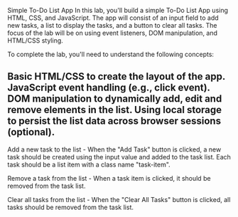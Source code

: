 Simple To-Do List App
In this lab, you'll build a simple To-Do List App using HTML, CSS, and JavaScript. The app will consist of an input field to add new tasks, a list to display the tasks, and a button to clear all tasks. The focus of the lab will be on using event listeners, DOM manipulation, and HTML/CSS styling.

To complete the lab, you'll need to understand the following concepts:

Basic HTML/CSS to create the layout of the app.
JavaScript event handling (e.g., click event).
DOM manipulation to dynamically add, edit and remove elements in the list.
Using local storage to persist the list data across browser sessions (optional).
-----------------------------------------
Add a new task to the list - When the "Add Task" button is clicked, a new task should be created using the input value and added to the task list. Each task should be a list item with a class name "task-item".

Remove a task from the list - When a task item is clicked, it should be removed from the task list.

Clear all tasks from the list - When the "Clear All Tasks" button is clicked, all tasks should be removed from the task list.
